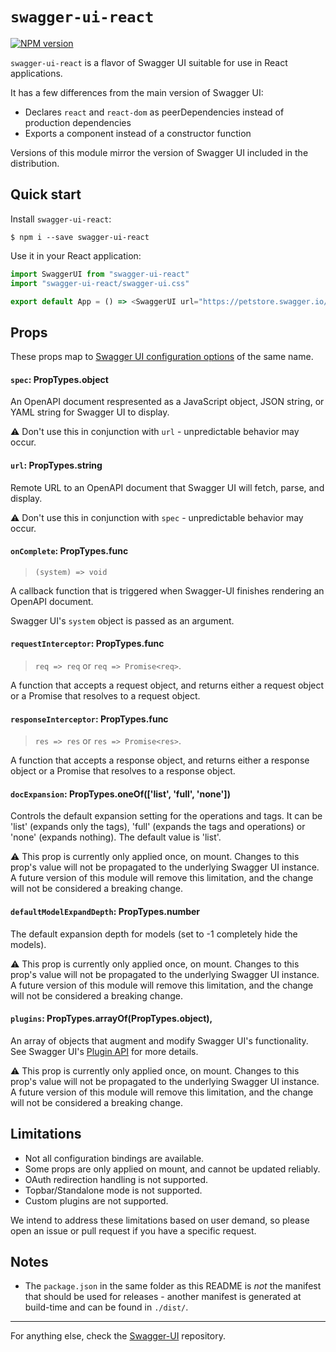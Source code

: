 # `swagger-ui-react`

[![NPM version](https://badge.fury.io/js/swagger-ui-react.svg)](http://badge.fury.io/js/swagger-ui-react)

`swagger-ui-react` is a flavor of Swagger UI suitable for use in React applications.

It has a few differences from the main version of Swagger UI:
* Declares `react` and `react-dom` as peerDependencies instead of production dependencies
* Exports a component instead of a constructor function

Versions of this module mirror the version of Swagger UI included in the distribution.

## Quick start

Install `swagger-ui-react`:

```
$ npm i --save swagger-ui-react
```

Use it in your React application:

```js
import SwaggerUI from "swagger-ui-react"
import "swagger-ui-react/swagger-ui.css"

export default App = () => <SwaggerUI url="https://petstore.swagger.io/v2/swagger.json" />
```

## Props

These props map to [Swagger UI configuration options](https://github.com/swagger-api/swagger-ui/blob/master/docs/usage/configuration.md) of the same name.

#### `spec`: PropTypes.object

An OpenAPI document respresented as a JavaScript object, JSON string, or YAML string for Swagger UI to display.

⚠️ Don't use this in conjunction with `url` - unpredictable behavior may occur.

#### `url`: PropTypes.string

Remote URL to an OpenAPI document that Swagger UI will fetch, parse, and display.

⚠️ Don't use this in conjunction with `spec` - unpredictable behavior may occur.

#### `onComplete`: PropTypes.func

> `(system) => void`

A callback function that is triggered when Swagger-UI finishes rendering an OpenAPI document.

Swagger UI's `system` object is passed as an argument.

#### `requestInterceptor`: PropTypes.func

> `req => req` or `req => Promise<req>`.

A function that accepts a request object, and returns either a request object
or a Promise that resolves to a request object.

#### `responseInterceptor`: PropTypes.func

> `res => res` or `res => Promise<res>`.

A function that accepts a response object, and returns either a response object
or a Promise that resolves to a response object.

#### `docExpansion`: PropTypes.oneOf(['list', 'full', 'none'])

Controls the default expansion setting for the operations and tags. It can be 'list' (expands only the tags), 'full' (expands the tags and operations) or 'none' (expands nothing). The default value is 'list'.

⚠️ This prop is currently only applied once, on mount. Changes to this prop's value will not be propagated to the underlying Swagger UI instance. A future version of this module will remove this limitation, and the change will not be considered a breaking change.

#### `defaultModelExpandDepth`: PropTypes.number

The default expansion depth for models (set to -1 completely hide the models).

⚠️ This prop is currently only applied once, on mount. Changes to this prop's value will not be propagated to the underlying Swagger UI instance. A future version of this module will remove this limitation, and the change will not be considered a breaking change.

#### `plugins`: PropTypes.arrayOf(PropTypes.object),

An array of objects that augment and modify Swagger UI's functionality. See Swagger UI's [Plugin API](https://github.com/swagger-api/swagger-ui/blob/master/docs/customization/plugin-api.md) for more details.

⚠️ This prop is currently only applied once, on mount. Changes to this prop's value will not be propagated to the underlying Swagger UI instance. A future version of this module will remove this limitation, and the change will not be considered a breaking change.

## Limitations

* Not all configuration bindings are available.
* Some props are only applied on mount, and cannot be updated reliably.
* OAuth redirection handling is not supported.
* Topbar/Standalone mode is not supported.
* Custom plugins are not supported.

We intend to address these limitations based on user demand, so please open an issue or pull request if you have a specific request.

## Notes

* The `package.json` in the same folder as this README is _not_ the manifest that should be used for releases - another manifest is generated at build-time and can be found in `./dist/`.

---

For anything else, check the [Swagger-UI](https://github.com/swagger-api/swagger-ui) repository.
